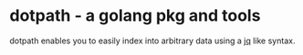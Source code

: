 # dotpath - a golang pkg and tools

dotpath enables you to easily index into
arbitrary data using a [jq](https://stedolan.github.io/jq/)
like syntax.


